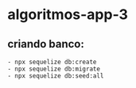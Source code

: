 # algoritmos-app-3

## criando banco:
    - npx sequelize db:create
    - npx sequelize db:migrate
    - npx sequelize db:seed:all